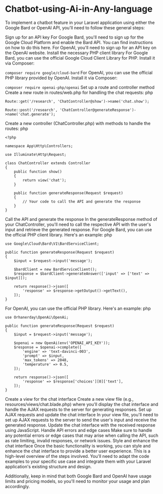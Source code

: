 # Chatbot-using-Ai-in-Any-language


To implement a chatbot feature in your Laravel application using either the Google Bard or OpenAI API, you'll need to follow these general steps:

Sign up for an API key
For Google Bard, you'll need to sign up for the Google Cloud Platform and enable the Bard API. You can find instructions on how to do this here.
For OpenAI, you'll need to sign up for an API key on the OpenAI website.
Install the necessary PHP client library
For Google Bard, you can use the official Google Cloud Client Library for PHP. Install it via Composer:


```composer require google/cloud-bard```
For OpenAI, you can use the official PHP library provided by OpenAI. Install it via Composer:


```composer require openai-php/openai```
Set up a route and controller method
Create a new route in routes/web.php for handling the chat requests:
php


```Route::get('/research', 'ChatController@show')->name('chat.show');```

```Route::post('/research', 'ChatController@generateResponse')->name('chat.generate');```



Create a new controller (ChatController.php) with methods to handle the routes:
php
```
<?php

namespace App\Http\Controllers;

use Illuminate\Http\Request;

class ChatController extends Controller
{
    public function show()
    {
        return view('chat');
    }

    public function generateResponse(Request $request)
    {
        // Your code to call the API and generate the response
    }
}
```
Call the API and generate the response
In the generateResponse method of your ChatController, you'll need to call the respective API with the user's input and retrieve the generated response.
For Google Bard, you can use the official PHP client library. Here's an example:
php
```
use Google\Cloud\Bard\V1\BardServiceClient;

public function generateResponse(Request $request)
{
    $input = $request->input('message');

    $bardClient = new BardServiceClient();
    $response = $bardClient->generateAnswer(['input' => ['text' => $input]]);

    return response()->json([
        'response' => $response->getOutput()->getText(),
    ]);
}
```
For OpenAI, you can use the official PHP library. Here's an example:
php


```
use Orhanerday\OpenAi\OpenAi;

public function generateResponse(Request $request)
{
    $input = $request->input('message');

    $openai = new OpenAi(env('OPENAI_API_KEY'));
    $response = $openai->complete([
        'engine' => 'text-davinci-003',
        'prompt' => $input,
        'max_tokens' => 2048,
        'temperature' => 0.5,
    ]);

    return response()->json([
        'response' => $response['choices'][0]['text'],
    ]);
}
```
Create a view for the chat interface
Create a new view file (e.g., resources/views/chat.blade.php) where you'll display the chat interface and handle the AJAX requests to the server for generating responses.
Set up AJAX requests and update the chat interface
In your view file, you'll need to set up AJAX requests to the server to send the user's input and receive the generated response.
Update the chat interface with the received response using JavaScript.
Handle API errors and edge cases
Make sure to handle any potential errors or edge cases that may arise when calling the API, such as rate limiting, invalid responses, or network issues.
Style and enhance the chat interface
Once the basic functionality is working, you can style and enhance the chat interface to provide a better user experience.
This is a high-level overview of the steps involved. You'll need to adapt the code examples to your specific use case and integrate them with your Laravel application's existing structure and design.

Additionally, keep in mind that both Google Bard and OpenAI have usage limits and pricing models, so you'll need to monitor your usage and plan accordingly.
